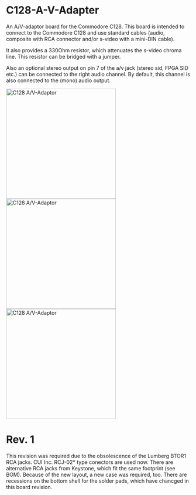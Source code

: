 # C128-A-V-Adapter
An A/V-adaptor board for the Commodore C128. This board is intended to connect to the Commodore C128 and use standard cables (audio, composite with RCA connector and/or s-video with a mini-DIN cable).

It also provides a 330Ohm resistor, which attenuates the s-video chroma line. This resistor can be bridged with a jumper.

Also an optional stereo output on pin 7 of the a/v jack (stereo sid, FPGA SID etc.) can be connected to the right audio channel. By default, this channel is also connected to the (mono) audio output.


<img src="https://github.com/svenpetersen1965/C128-A-V-Adapter/blob/main/Rev.%200/pictures/0475_-_assembly_component_side.JPG" width="300" alt="C128 A/V-Adaptor">

<img src="https://github.com/svenpetersen1965/C128-A-V-Adapter/blob/main/Rev.%200/pictures/0476_-_Assembly_component%20_side.JPG" width="300" alt="C128 A/V-Adaptor">

<img src="https://github.com/svenpetersen1965/C128-A-V-Adapter/blob/main/Rev.%200/pictures/0494_-_assembly_with_case.JPG" width="300" alt="C128 A/V-Adaptor">

# Rev. 1
This revision was required due to the obsolescence of the Lumberg BTOR1 RCA jacks. CUI Inc. RCJ-02* type conectors are used now. There are alternative RCA jacks from Keystone, which fit the same footprint (see BOM). Because of the new layout, a new case was required, too. There are recessions on the bottom shell for the solder pads, which have chancged in this board revision. 
